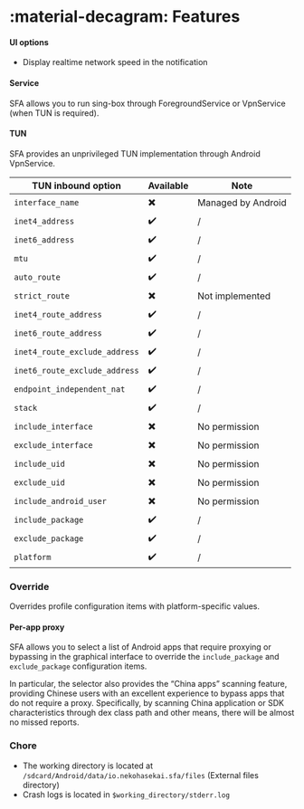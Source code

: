 # :material-decagram: Features

#### UI options

* Display realtime network speed in the notification

#### Service

SFA allows you to run sing-box through ForegroundService or VpnService (when TUN is required).

#### TUN

SFA provides an unprivileged TUN implementation through Android VpnService.

| TUN inbound option            | Available | Note               |
|-------------------------------|-----------|--------------------|
| `interface_name`              | ✖️        | Managed by Android |
| `inet4_address`               | ✔️        | /                  |
| `inet6_address`               | ✔️        | /                  |
| `mtu`                         | ✔️        | /                  |
| `auto_route`                  | ✔️        | /                  |
| `strict_route`                | ✖️        | Not implemented    |
| `inet4_route_address`         | ✔️        | /                  |
| `inet6_route_address`         | ✔️        | /                  |
| `inet4_route_exclude_address` | ✔️        | /                  |
| `inet6_route_exclude_address` | ✔️        | /                  |
| `endpoint_independent_nat`    | ✔️        | /                  |
| `stack`                       | ✔️        | /                  |
| `include_interface`           | ✖️        | No permission      |
| `exclude_interface`           | ✖️        | No permission      |
| `include_uid`                 | ✖️        | No permission      |
| `exclude_uid`                 | ✖️        | No permission      |
| `include_android_user`        | ✖️        | No permission      |
| `include_package`             | ✔️        | /                  |
| `exclude_package`             | ✔️        | /                  |
| `platform`                    | ✔️        | /                  |

### Override

Overrides profile configuration items with platform-specific values.

#### Per-app proxy

SFA allows you to select a list of Android apps that require proxying or bypassing in the graphical interface to
override the `include_package` and `exclude_package` configuration items.

In particular, the selector also provides the “China apps” scanning feature, providing Chinese users with an excellent
experience to bypass apps that do not require a proxy. Specifically, by scanning China application or SDK
characteristics through dex class path and other means, there will be almost no missed reports.

### Chore

* The working directory is located at `/sdcard/Android/data/io.nekohasekai.sfa/files` (External files directory)
* Crash logs is located in `$working_directory/stderr.log`
